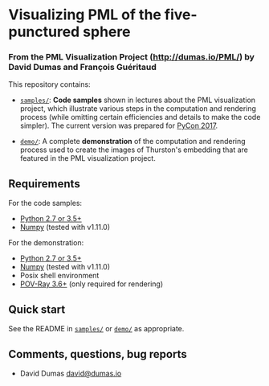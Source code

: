 # Visualizing PML of the five-punctured sphere

### From the PML Visualization Project (http://dumas.io/PML/) by David Dumas and François Guéritaud

This repository contains:

* [```samples/```](samples/): __Code samples__ shown in lectures about
the PML visualization project, which illustrate various steps in the
computation and rendering process (while omitting certain efficiencies
and details to make the code simpler).  The current version was
prepared for [PyCon 2017](https://us.pycon.org/2017/).

* [```demo/```](demo/): A complete __demonstration__ of the computation
and rendering process used to create the images of Thurston's
embedding that are featured in the PML visualization project.


## Requirements

For the code samples:
* [Python 2.7 or 3.5+](http://python.org/)
* [Numpy](http://www.numpy.org/) (tested with v1.11.0)

For the demonstration:
* [Python 2.7 or 3.5+](http://python.org/)
* [Numpy](http://www.numpy.org/) (tested with v1.11.0)
* Posix shell environment
* [POV-Ray 3.6+](http://www.povray.org/) (only required for rendering)

## Quick start

See the README in [```samples/```](samples/) or [```demo/```](demo/)
as appropriate.

## Comments, questions, bug reports

* David Dumas <david@dumas.io>
